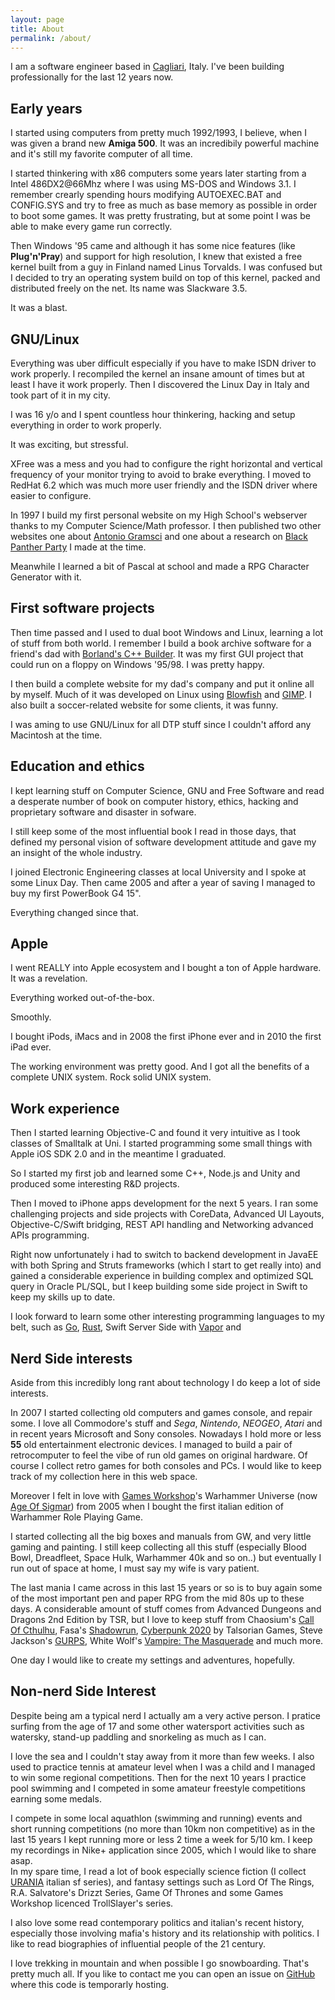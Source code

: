 ```yaml
---
layout: page
title: About
permalink: /about/
---
```


I am a software engineer based in [Cagliari](https://www.openstreetmap.org/#map=19/39.21718/9.11334), Italy.
I've been building professionally for the last 12 years now.

## Early years

I started using computers from pretty much 1992/1993, I believe, when I was given a brand new **Amiga 500**.
It was an incredibily powerful machine and it's still my favorite computer of all time. 

I started thinkering with x86 computers some years later starting from a Intel 486DX2@66Mhz where I was using MS-DOS and Windows 3.1. I remember crearly spending hours modifying AUTOEXEC.BAT and CONFIG.SYS and try to free as much as base memory as possible in order to boot some games. It was pretty frustrating, but at some point I was be able to make every game run correctly.

Then Windows '95 came and although it has some nice features (like **Plug'n'Pray**) and support for high resolution, I knew that existed a free kernel built from a guy in Finland named Linus Torvalds. I was confused but I decided to try an operating system build on top of this kernel, packed and distributed freely on the net. Its name was Slackware 3.5. 

It was a blast. 

## GNU/Linux 

Everything was uber difficult especially if you have to make ISDN driver to work properly. I recompiled the kernel an insane amount of times but at least I have it work properly. Then I discovered the Linux Day in Italy and took part of it in my city. 

I was 16 y/o and I spent countless hour thinkering, hacking and setup everything in order to work properly. 

It was exciting, but stressful. 

XFree was a mess and you had to configure the right horizontal and vertical frequency of your monitor trying to avoid to brake everything. 
I moved to RedHat 6.2 which was much more user friendly and the ISDN driver where easier to configure.

In 1997 I build my first personal website on my High School's webserver thanks to my Computer Science/Math professor. I then published two other websites one about [Antonio Gramsci](https://en.wikipedia.org/wiki/Antonio_Gramsci) and one about a research on [Black Panther Party](https://en.wikipedia.org/wiki/Black_Panther_Party) I made at the time.

Meanwhile I learned a bit of Pascal at school and made a RPG Character Generator with it. 

## First software projects

Then time passed and I used to dual boot Windows and Linux, learning a lot of stuff from both world. 
I remember I build a book archive software for a friend's dad with [Borland's C++ Builder](https://en.wikipedia.org/wiki/Borland_C%2B%2B#C++Builder_with_C++_bundle). 
It was my first GUI project that could run on a floppy on Windows '95/98. 
I was pretty happy.

I then build a complete website for my dad's company and put it online all by myself. 
Much of it was developed on Linux using [Blowfish](http://bluefish.openoffice.nl/index.html) and [GIMP](https://www.gimp.org/). I also built a soccer-related website for some clients, it was funny.

I was aming to use GNU/Linux for all DTP stuff since I couldn't afford any Macintosh at the time. 

## Education and ethics

I kept learning stuff on Computer Science, GNU and Free Software and read a desperate number of book on computer history, ethics, hacking and proprietary software and disaster in sofware. 
 
I still keep some of the most influential book I read in those days, that defined my personal vision of software development attitude and gave my an insight of the whole industry. 

I joined Electronic Engineering classes at local University and I spoke at some Linux Day.
Then came 2005 and after a year of saving I managed to buy my first PowerBook G4 15".

Everything changed since that.

## Apple 

I went REALLY into Apple ecosystem and I bought a ton of Apple hardware. 
It was a revelation. 

Everything worked out-of-the-box. 

Smoothly. 

I bought iPods, iMacs and in 2008 the first iPhone ever and in 2010 the first iPad ever. 

The working environment was pretty good. And I got all the benefits of a complete UNIX system. 
Rock solid UNIX system. 

## Work experience

Then I started learning Objective-C and found it very intuitive as I took classes of Smalltalk at Uni.
I started programming some small things with Apple iOS SDK 2.0 and in the meantime I graduated.

So I started my first job and learned some C++, Node.js and Unity and produced some interesting R&D projects.

Then I moved to iPhone apps development for the next 5 years. 
I ran some challenging projects and side projects with CoreData, Advanced UI Layouts, Objective-C/Swift bridging, REST API handling and Networking advanced APIs programming. 

Right now unfortunately i had to switch to backend development in JavaEE with both Spring and Struts frameworks (which I start to get really into) and gained a considerable experience in building complex and optimized SQL query in Oracle PL/SQL, but I keep building some side project in Swift to keep my skills up to date.

I look forward to learn some other interesting programming languages to my belt, such as [Go](https://golang.org/), [Rust](https://www.rust-lang.org/), Swift Server Side with [Vapor](https://vapor.codes/) and   

## Nerd Side interests
Aside from this incredibly long rant about technology I do keep a lot of side interests.

In 2007 I started collecting old computers and games console, and repair some.
I love all Commodore's stuff and *Sega*, *Nintendo*, *NEOGEO*, *Atari* and in recent years Microsoft and Sony consoles.
Nowadays I hold more or less **55** old entertainment electronic devices. 
I managed to build a pair of retrocomputer to feel the vibe of run old games on original hardware.
Of course I collect retro games for both consoles and PCs. 
I would like to keep track of my collection here in this web space. 

Moreover I felt in love with [Games Workshop](https://www.games-workshop.com/en-US/Home)'s Warhammer Universe (now [Age Of Sigmar](https://ageofsigmar.com/)) from 2005 when I bought the first italian edition of Warhammer Role Playing Game. 

I started collecting all the big boxes and manuals from GW, and very little gaming and painting.
I still keep collecting all this stuff (especially Blood Bowl, Dreadfleet, Space Hulk, Warhammer 40k and so on..) but eventually I run out of space at home, I must say my wife is vary patient.

The last mania I came across in this last 15 years or so is to buy again some of the most important pen and paper RPG from the mid 80s up to these days. A considerable amount of stuff comes from Advanced Dungeons and Dragons 2nd Edition by TSR, but I love to keep stuff from Chaosium's [Call Of Cthulhu](https://www.chaosium.com/), Fasa's [Shadowrun](https://www.catalystgamelabs.com/shadowrun/), [Cyberpunk 2020](https://talsorianstore.com/products/cyberpunk-2020) by Talsorian Games, Steve Jackson's [GURPS](http://www.sjgames.com/gurps/), White Wolf's [Vampire: The Masquerade](https://www.worldofdarkness.com/products/4Fo201jUf5ho7xqVR6Qd46) and much more. 

One day I would like to create my settings and adventures, hopefully. 

## Non-nerd Side Interest

Despite being am a typical nerd I actually am a very active person. I pratice surfing from the age of 17 and some other watersport activities such as watersky, stand-up paddling and snorkeling as much as I can.

I love the sea and I couldn't stay away from it more than few weeks. 
I also used to practice tennis at amateur level when I was a child and I managed to win some regional competitions. Then for the next 10 years I practice pool swimming and I competed in some amateur freestyle competitions earning some medals. 

I compete in some local aquathlon (swimming and running) events and short running competitions (no more than 10km non competitive) as in the last 15 years I kept running more or less 2 time a week for 5/10 km. 
I keep my recordings in Nike+ application since 2005, which I would like to share asap.   
In my spare time, I read a lot of book especially science fiction (I collect [URANIA](http://blog.librimondadori.it/blogs/urania/) italian sf series), and fantasy settings such as Lord Of The Rings, R.A. Salvatore's Drizzt Series, Game Of Thrones and some Games Workshop licenced TrollSlayer's series. 

I also love some read contemporary politics and italian's recent history, especially those involving mafia's history and its relationship with politics. I like to read biographies of influential people of the 21 century.   

I love trekking in mountain and when possible I go snowboarding.
That's pretty much all. If you like to contact me you can open an issue on [GitHub](https://github.com/simonekalb/simonekalb.github.io/issues) where this code is temporarly hosting. 



